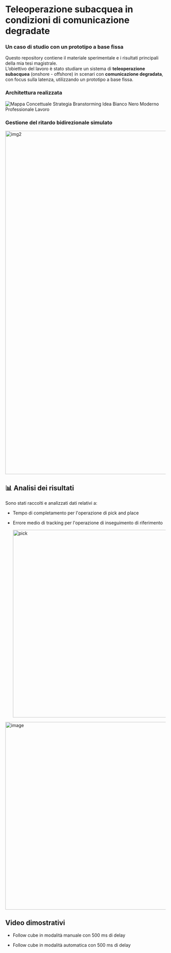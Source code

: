 # Teleoperazione subacquea in condizioni di comunicazione degradate
### Un caso di studio con un prototipo a base fissa

Questo repository contiene il materiale sperimentale e i risultati principali della mia tesi magistrale.  
L’obiettivo del lavoro è stato studiare un sistema di **teleoperazione subacquea** (onshore - offshore) in scenari con **comunicazione degradata**, con focus sulla latenza, utilizzando un prototipo a base fissa.

### Architettura realizzata
![Mappa Concettuale Strategia Branstorming Idea Bianco Nero Moderno Professionale Lavoro](https://github.com/user-attachments/assets/c59fe8df-ef2f-4676-b024-0ae1c09d6ad4)

### Gestione del ritardo bidirezionale simulato
<img width="1920" height="1080" alt="img2" src="https://github.com/user-attachments/assets/ab035cec-8814-4d01-b0c9-b986567e7c48" />


## 📊 Analisi dei risultati
Sono stati raccolti e analizzati dati relativi a:
- Tempo di completamento per l'operazione di pick and place
- Errore medio di tracking per l'operazione di inseguimento di riferimento

  <img width="989" height="590" alt="pick" src="https://github.com/user-attachments/assets/220f88ad-589e-4831-ac25-2cae993bd01b" />
<img width="1189" height="590" alt="image" src="https://github.com/user-attachments/assets/8a9adb69-19fc-4214-b91a-c6d64ec10dc9" />

## Video dimostrativi 
- Follow cube in modalità manuale con 500 ms di delay

- Follow cube in modalità automatica con 500 ms di delay



  

